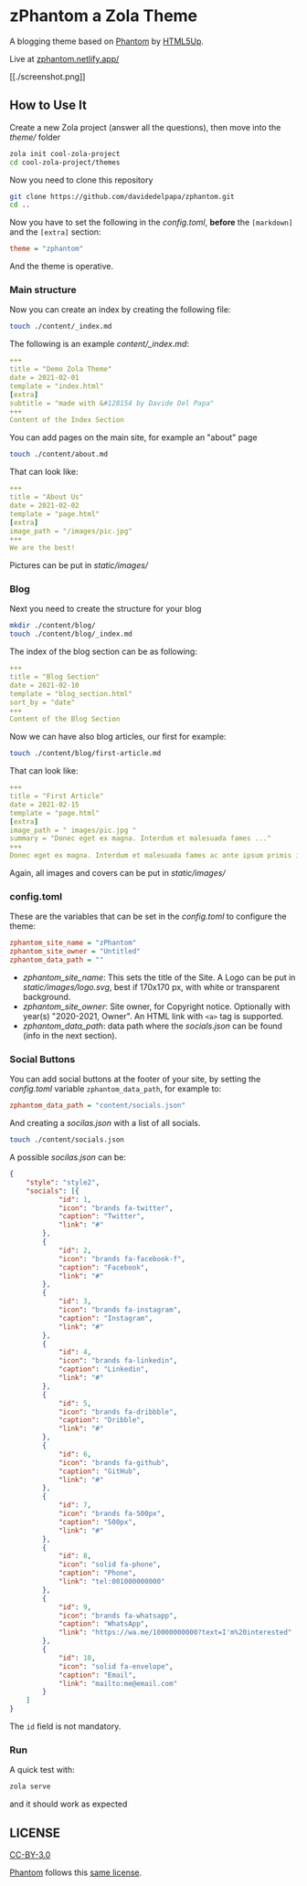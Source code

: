 # zPhantom a Zola Theme

A blogging theme based on [Phantom](https://html5up.net/phantom) by [HTML5Up](http://html5up.net).

Live at [zphantom.netlify.app/](https://zphantom.netlify.app/)

[[./screenshot.png]]

## How to Use It

Create a new Zola project (answer all the questions), then move into the *theme/* folder

```bash
zola init cool-zola-project
cd cool-zola-project/themes
```

Now you need to clone this repository

```bash
git clone https://github.com/davidedelpapa/zphantom.git
cd ..
```

Now you have to set the following in the *config.toml*, **before** the `[markdown]` and the `[extra]` section:

```ini
theme = "zphantom"
```

And the theme is operative.

### Main structure

Now you can create an index by creating the following file:

```bash
touch ./content/_index.md
```

The following is an example *content/_index.md*:

```yaml
+++
title = "Demo Zola Theme"
date = 2021-02-01
template = "index.html"
[extra]
subtitle = "made with &#128154 by Davide Del Papa"
+++
Content of the Index Section
```

You can add pages on the main site, for example an "about" page

```bash
touch ./content/about.md
```

That can look like:

```yaml
+++
title = "About Us"
date = 2021-02-02
template = "page.html"
[extra]
image_path = "/images/pic.jpg"
+++
We are the best!
```

Pictures can be put in *static/images/*


### Blog

Next you need to create the structure for your blog

```bash
mkdir ./content/blog/
touch ./content/blog/_index.md
```

The index of the blog section can be as following:

```yaml
+++
title = "Blog Section"
date = 2021-02-10
template = "blog_section.html"
sort_by = "date"
+++
Content of the Blog Section
```

Now we can have also blog articles, our first for example:

```bash
touch ./content/blog/first-article.md
```

That can look like:

```yaml
+++
title = "First Article"
date = 2021-02-15
template = "page.html"
[extra]
image_path = " images/pic.jpg "
summary = "Donec eget ex magna. Interdum et malesuada fames ..."
+++
Donec eget ex magna. Interdum et malesuada fames ac ante ipsum primis in faucibus. Pellentesque venenatis dolor imperdiet dolor mattis sagittis. Praesent rutrum sem diam, vitae egestas enim auctor sit amet.
```

Again, all images and covers can be put in *static/images/*

### config.toml

These are the variables that can be set in the *config.toml* to configure the theme:

```ini
zphantom_site_name = "zPhantom"
zphantom_site_owner = "Untitled"
zphantom_data_path = ""
```

- *zphantom_site_name*: This sets the title of the Site. 
A Logo can be put in *static/images/logo.svg*, best if 170x170 px, with white or transparent background.
- *zphantom_site_owner*: Site owner, for Copyright notice. Optionally with year(s) "2020-2021, Owner". An HTML link with `<a>` tag is supported.
- *zphantom_data_path*: data path where the *socials.json* can be found (info in the next section).

### Social Buttons

You can add social buttons at the footer of your site, by setting the *config.toml* variable `zphantom_data_path`, for example to:

```ini
zphantom_data_path = "content/socials.json"
```

And creating a *socilas.json* with a list of all socials.

```bash
touch ./content/socials.json
```

A possible *socilas.json* can be:

```json
{
    "style": "style2",
    "socials": [{
            "id": 1,
            "icon": "brands fa-twitter",
            "caption": "Twitter",
            "link": "#"
        },
        {
            "id": 2,
            "icon": "brands fa-facebook-f",
            "caption": "Facebook",
            "link": "#"
        },
        {
            "id": 3,
            "icon": "brands fa-instagram",
            "caption": "Instagram",
            "link": "#"
        },
        {
            "id": 4,
            "icon": "brands fa-linkedin",
            "caption": "Linkedin",
            "link": "#"
        },
        {
            "id": 5,
            "icon": "brands fa-dribbble",
            "caption": "Dribble",
            "link": "#"
        },
        {
            "id": 6,
            "icon": "brands fa-github",
            "caption": "GitHub",
            "link": "#"
        },
        {
            "id": 7,
            "icon": "brands fa-500px",
            "caption": "500px",
            "link": "#"
        },
        {
            "id": 8,
            "icon": "solid fa-phone",
            "caption": "Phone",
            "link": "tel:001000000000"
        },
        {
            "id": 9,
            "icon": "brands fa-whatsapp",
            "caption": "WhatsApp",
            "link": "https://wa.me/10000000000?text=I'm%20interested"
        },
        {
            "id": 10,
            "icon": "solid fa-envelope",
            "caption": "Email",
            "link": "mailto:me@email.com"
        }
    ]
}
```

The `id` field is not mandatory.

### Run

A quick test with:

```bash
zola serve
```

and it should work as expected

## LICENSE

[CC-BY-3.0](https://creativecommons.org/licenses/by/3.0/)

[Phantom](https://html5up.net/phantom) follows this [same license](https://html5up.net/license).
